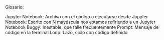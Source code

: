 Glosario:

Jupyter Notebook: Archivo con el código a ejecutarse desde Jupyter
Notebook: Escrito con N mayúscula nos estamos refiriendo a un Jupyter Notebook
Buggy: Inestable, que falle frecuentemente
Prompt: Mensaje de código en la terminal
Loop: Lazo, ciclo con código definido

